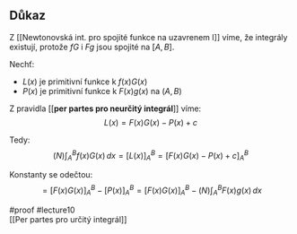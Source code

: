 ## Důkaz

Z [[Newtonovská int. pro spojité funkce na uzavrenem I]] víme, že integrály existují, protože $fG$ i $Fg$ jsou spojité na $[A, B]$.

Nechť:
- $L(x)$ je primitivní funkce k $f(x) G(x)$
- $P(x)$ je primitivní funkce k $F(x) g(x)$ na $(A, B)$

Z pravidla [[**per partes pro neurčitý integrál**]] víme:
$$
L(x) = F(x) G(x) - P(x) + c
$$

Tedy:
$$
(N) \int_A^B f(x) G(x)\, dx = [L(x)]_A^B = [F(x) G(x) - P(x) + c]_A^B
$$

Konstanty se odečtou:
$$
= [F(x) G(x)]_A^B - [P(x)]_A^B = [F(x) G(x)]_A^B - (N) \int_A^B F(x) g(x)\, dx
$$


#proof #lecture10  
[[Per partes pro určitý integrál]]